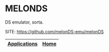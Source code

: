 # MELONDS

 DS emulator, sorta.

 SITE: https://github.com/melonDS-emu/melonDS

 | [Applications](https://portable-linux-apps.github.io/apps.html) | [Home](https://portable-linux-apps.github.io)
 | --- | --- |
